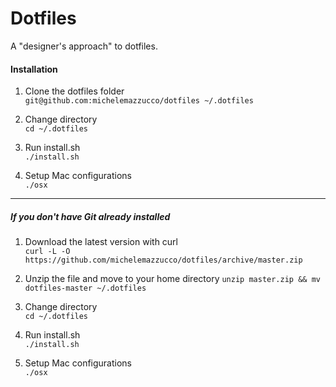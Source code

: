 # Dotfiles

A "designer's approach" to dotfiles.

#### Installation

1. Clone the dotfiles folder<br/>
`git@github.com:michelemazzucco/dotfiles ~/.dotfiles`

2. Change directory<br/>
`cd ~/.dotfiles`

3. Run install.sh<br/>
`./install.sh`

4. Setup Mac configurations<br/>
`./osx`

***

##### If you don't have Git already installed

1. Download the latest version with curl<br/>
`curl -L -O https://github.com/michelemazzucco/dotfiles/archive/master.zip`

2. Unzip the file and move to your home directory
`unzip master.zip && mv dotfiles-master ~/.dotfiles`

3. Change directory<br/>
`cd ~/.dotfiles`

4. Run install.sh<br/>
`./install.sh`

5. Setup Mac configurations<br/>
`./osx`
